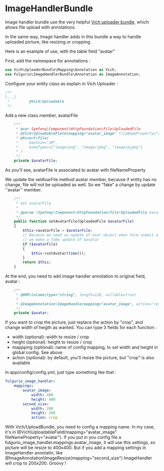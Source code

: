 ImageHandlerBundle
==================

Image handler bundle use the very helpful [Vich uploader bundle](https://github.com/dustin10/VichUploaderBundle|), which allows file upload with annotations.

In the same way, Image handler adds in this bundle a way to handle uploaded picture, like resizing or cropping.

Here is an example of use, with the table field "avatar"

First, add the namespace for annotations :
``` php
use Vich\UploaderBundle\Mapping\Annotation as Vich;
use Fulgurio\ImageHandlerBundle\Annotation as ImageAnnotation;
```

Configure your entity class as explain in Vich Uploader :
``` php
/**
[...]
 *         @Vich\Uploadable
 */
```

Add a new class member, avatarFile
``` php
    /**
     * @var Symfony\Component\HttpFoundation\File\UploadedFile
     * @Vich\UploadableField(mapping="avatar_image" fileNameProperty="avatar")
     * @Assert\File(
     *     maxSize="1M",
     *     mimeTypes={"image/png", "image/jpeg", "image/pjpeg"}
     * )
     */
    private $avatarFile;
```
As you'll see, avatarFile is associated to avatar with fileNameProperty

We update the setAvarFile method avatar member, because if entity has no change, file will not be uploaded as well. So we "fake" a change by update ''avatar'' member.
``` php
    /**
     * Set avatarFile
     *
     * @param \Symfony\Component\HttpFoundation\File\UploadedFile $avatarFile
     */
    public function setAvatarFile(UploadedFile $avatarFile)
    {
        $this->avatarFile = $avatarFile;
        // Because we need an update of User object when form submit a file,
        // we make a fake update of $avatar
        if ($avatarFile)
        {
            $this->setAvatar(time());
        }
        return $this;
    }
```

At the end, you need to add image handler annotation to original field, avatar :
``` php
    /**
     * @ORM\Column(type="string", length=128, nullable=true)
     *
     * @ImageAnnotation\ImageHandle(mapping="avatar_image", action="resize", width=100, height=100)
     */
    private $avatar;
```
If you want to crop the picture, just replace the action by "crop", and change width of heigth as wanted.
You can type 3 fields for each function :
- width (optional): width to resize / crop
- height (optional): height to resize / crop
- mappping (optional): name of config mapping, to set width and height in global config. See above
- action (optional): by default, you'll resize the picture, but "crop" is also available


In app/config/config.yml, just type something like that :
``` yaml
fulgurio_image_handler:
    mappings:
        avatar_image:
            width: 400
            height: 400
        second_size:
            width: 200
            height: 200
            action: crop
```

With Vich/UploadBundle, you need to config a mapping name. In my case, it's in
@Vich\UploadableField(mapping="avatar_image" fileNameProperty="avatar").
If you put in you config file a fulgurio_image_handler.mappings.avatar_image, it
 will use this settings, so picture will be resize to 400x400.
But if you add a mapping settings in ImageHandler annotatin, like
@ImageAnnotation\ImageResize(mapping="second_size")
ImageHandler will crop to 200x200. Groovy !

